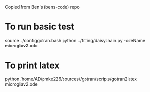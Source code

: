 Copied from Ben's (bens-code) repo

# To run basic test
source ../configgotran.bash 
python ../fitting/daisychain.py -odeName microgliav2.ode 


# To print latex 
python  /home/AD/pmke226/sources//gotran/scripts/gotran2latex microgliav2.ode 
